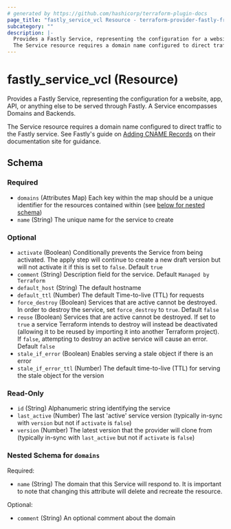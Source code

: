 ```yaml
---
# generated by https://github.com/hashicorp/terraform-plugin-docs
page_title: "fastly_service_vcl Resource - terraform-provider-fastly-framework"
subcategory: ""
description: |-
  Provides a Fastly Service, representing the configuration for a website, app, API, or anything else to be served through Fastly. A Service encompasses Domains and Backends.
  The Service resource requires a domain name configured to direct traffic to the Fastly service. See Fastly's guide on Adding CNAME Records https://docs.fastly.com/en/guides/adding-cname-records on their documentation site for guidance.
---
```


# fastly_service_vcl (Resource)

Provides a Fastly Service, representing the configuration for a website, app, API, or anything else to be served through Fastly. A Service encompasses Domains and Backends.

The Service resource requires a domain name configured to direct traffic to the Fastly service. See Fastly's guide on [Adding CNAME Records](https://docs.fastly.com/en/guides/adding-cname-records) on their documentation site for guidance.



<!-- schema generated by tfplugindocs -->
## Schema

### Required

- `domains` (Attributes Map) Each key within the map should be a unique identifier for the resources contained within (see [below for nested schema](#nestedatt--domains))
- `name` (String) The unique name for the service to create

### Optional

- `activate` (Boolean) Conditionally prevents the Service from being activated. The apply step will continue to create a new draft version but will not activate it if this is set to `false`. Default `true`
- `comment` (String) Description field for the service. Default `Managed by Terraform`
- `default_host` (String) The default hostname
- `default_ttl` (Number) The default Time-to-live (TTL) for requests
- `force_destroy` (Boolean) Services that are active cannot be destroyed. In order to destroy the service, set `force_destroy` to `true`. Default `false`
- `reuse` (Boolean) Services that are active cannot be destroyed. If set to `true` a service Terraform intends to destroy will instead be deactivated (allowing it to be reused by importing it into another Terraform project). If `false`, attempting to destroy an active service will cause an error. Default `false`
- `stale_if_error` (Boolean) Enables serving a stale object if there is an error
- `stale_if_error_ttl` (Number) The default time-to-live (TTL) for serving the stale object for the version

### Read-Only

- `id` (String) Alphanumeric string identifying the service
- `last_active` (Number) The last 'active' service version (typically in-sync with `version` but not if `activate` is `false`)
- `version` (Number) The latest version that the provider will clone from (typically in-sync with `last_active` but not if `activate` is `false`)

<a id="nestedatt--domains"></a>
### Nested Schema for `domains`

Required:

- `name` (String) The domain that this Service will respond to. It is important to note that changing this attribute will delete and recreate the resource.

Optional:

- `comment` (String) An optional comment about the domain


